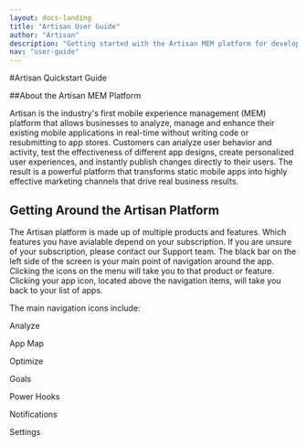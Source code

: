 ```yaml
---
layout: docs-landing
title: "Artisan User Guide"
author: "Artisan"
description: "Getting started with the Artisan MEM platform for developers."
nav: "user-guide"
---
```

#Artisan Quickstart Guide

##About the Artisan MEM Platform

Artisan is the industry's first mobile experience management (MEM) platform that allows businesses to analyze, manage and enhance their existing mobile applications in real-time without writing code or resubmitting to app stores. Customers can analyze user behavior and activity, test the effectiveness of different app designs, create personalized user experiences, and instantly publish changes directly to their users.  The result is a powerful platform that transforms static mobile apps into highly effective marketing channels that drive real business results.

## Getting Around the Artisan Platform

The Artisan platform is made up of multiple products and features. Which features you have avialable depend on your subscription. If you are unsure of your subscription, please contact our Support team. The black bar on the left side of the screen is your main point of navigation around the app. Clicking the icons on the menu will take you to that product or feature. Clicking your app icon, located above the navigation items, will take you back to your list of apps.

The main navigation icons include:

<div id="apps-list">
  <p><span class="icon-analyze">Analyze</span></p>

  <p><span class="icon-sitemap">App Map</span></p>

  <p><span class="icon-optimize">Optimize</span></p>

  <p><span class="icon-goals">Goals</span></p>

  <p><span class="icon-power-cord">Power Hooks</span></p>

  <p><span class="icon-bubble">Notifications</span></p>

  <p><span class="icon-cog">Settings</span></p>
</div>